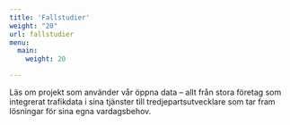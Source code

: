 ```yaml
---
title: 'Fallstudier'
weight: "20"
url: fallstudier
menu:
  main:
    weight: 20

---
```

Läs om projekt som använder vår öppna data – allt från stora företag som integrerat trafikdata i sina tjänster till
tredjepartsutvecklare som tar fram lösningar för sina egna vardagsbehov.